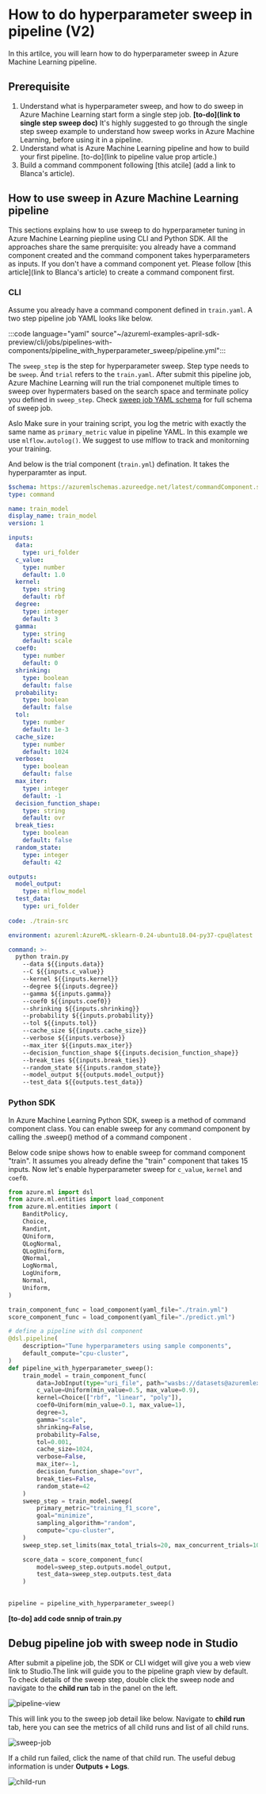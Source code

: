 # How to do hyperparameter sweep in pipeline (V2)

In this artilce, you will learn how to do hyperparameter sweep in Azure Machine Learning pipeline.

## Prerequisite
1. Understand what is hyperparameter sweep, and how to do sweep in Azure Machine Learning start form a single step job. **[to-do](link to single step sweep doc)** It's highly suggested to go through the single step sweep example to understand how sweep works in Azure Machine Learning, before using it in a pipeline. 
2. Understand what is Azure Machine Learning pipeline and how to build your first pipeline. [to-do](link to pipeline value prop article.) 
3. Build a command commponent following [this atcile] (add a link to Blanca's article). 

## How to use sweep in Azure Machine Learning pipeline

This sections explains how to use sweep to do hyperparameter tuning in Azure Machine Learning piepline using CLI and Python SDK. All the approaches share the same prerquisite: you already have a command component created and the command component takes hyperparameters as inputs. If you don't have a command component yet. Please follow [this article](link to Blanca's article) to create a command component first. 

### CLI 

Assume you already have a command component defined in `train.yaml`. A two step pipeline job YAML looks like below. 

:::code language="yaml" source"~/azureml-examples-april-sdk-preview/cli/jobs/pipelines-with-components/pipeline_with_hyperparameter_sweep/pipeline.yml":::

The `sweep_step` is the step for hyperparameter sweep. Step type needs to be `sweep`.  And `trial` refers to the `train.yaml`. After submit this pipeline job, Azure Machine Learning will run the trial componenet multiple times to sweep over hypermaters based on the search space and terminate policy you defined in `sweep_step`. Check [sweep job YAML schema](https://docs.microsoft.com/en-us/azure/machine-learning/reference-yaml-job-sweep) for full schema of sweep job. 

Aslo Make sure in your training script, you log the metric with exactly the same name as `primary_metric` value in pipeline YAML. In this example we use `mlflow.autolog()`. We suggest to use mlflow to track and monitorning your training.  

And below is the trial component (`train.yml`) defination. It takes the hyperparamter as input. 

```yaml
$schema: https://azuremlschemas.azureedge.net/latest/commandComponent.schema.json
type: command

name: train_model
display_name: train_model
version: 1

inputs: 
  data:
    type: uri_folder
  c_value:
    type: number
    default: 1.0
  kernel:
    type: string
    default: rbf
  degree:
    type: integer
    default: 3
  gamma:
    type: string
    default: scale
  coef0: 
    type: number
    default: 0
  shrinking:
    type: boolean
    default: false
  probability:
    type: boolean
    default: false
  tol:
    type: number
    default: 1e-3
  cache_size:
    type: number
    default: 1024
  verbose:
    type: boolean
    default: false
  max_iter:
    type: integer
    default: -1
  decision_function_shape:
    type: string
    default: ovr
  break_ties:
    type: boolean
    default: false
  random_state:
    type: integer
    default: 42

outputs:
  model_output:
    type: mlflow_model
  test_data:
    type: uri_folder
  
code: ./train-src

environment: azureml:AzureML-sklearn-0.24-ubuntu18.04-py37-cpu@latest

command: >-
  python train.py 
    --data ${{inputs.data}}
    --C ${{inputs.c_value}}
    --kernel ${{inputs.kernel}}
    --degree ${{inputs.degree}}
    --gamma ${{inputs.gamma}}
    --coef0 ${{inputs.coef0}}
    --shrinking ${{inputs.shrinking}}
    --probability ${{inputs.probability}}
    --tol ${{inputs.tol}}
    --cache_size ${{inputs.cache_size}}
    --verbose ${{inputs.verbose}}
    --max_iter ${{inputs.max_iter}}
    --decision_function_shape ${{inputs.decision_function_shape}}
    --break_ties ${{inputs.break_ties}}
    --random_state ${{inputs.random_state}}
    --model_output ${{outputs.model_output}}
    --test_data ${{outputs.test_data}}
```



### Python SDK

In Azure Machine Learning Python SDK, sweep is a method of command component class. You can enable sweep for any command component by calling the .sweep() method of a command component . 

Below code snipe shows how to enable sweep for command component "train". It assumes you already define the "train" component that takes 15 inputs. Now let's enable hyperparameter sweep for `c_value`, `kernel` and `coef0`.



```Python
from azure.ml import dsl
from azure.ml.entities import load_component
from azure.ml.entities import (
    BanditPolicy, 
    Choice,
    Randint,
    QUniform,
    QLogNormal,
    QLogUniform,
    QNormal,
    LogNormal,
    LogUniform,
    Normal,
    Uniform,
)

train_component_func = load_component(yaml_file="./train.yml")
score_component_func = load_component(yaml_file="./predict.yml")

# define a pipeline with dsl component
@dsl.pipeline(
    description="Tune hyperparameters using sample components",
    default_compute="cpu-cluster",
)
def pipeline_with_hyperparameter_sweep():
    train_model = train_component_func(
        data=JobInput(type="uri_file", path="wasbs://datasets@azuremlexamples.blob.core.windows.net/iris.csv"),
        c_value=Uniform(min_value=0.5, max_value=0.9),
        kernel=Choice(["rbf", "linear", "poly"]),
        coef0=Uniform(min_value=0.1, max_value=1),
        degree=3,
        gamma="scale",
        shrinking=False,
        probability=False,
        tol=0.001,
        cache_size=1024,
        verbose=False,
        max_iter=-1,
        decision_function_shape="ovr",
        break_ties=False,
        random_state=42
    )
    sweep_step = train_model.sweep(
        primary_metric="training_f1_score",
        goal="minimize",
        sampling_algorithm="random",
        compute="cpu-cluster",
    )
    sweep_step.set_limits(max_total_trials=20, max_concurrent_trials=10, timeout=7200)

    score_data = score_component_func(
        model=sweep_step.outputs.model_output, 
        test_data=sweep_step.outputs.test_data
    )
    

pipeline = pipeline_with_hyperparameter_sweep()
```

**[to-do] add code snnip of train.py**


<!-- 
### UI will release post //build. comment out for now

Assume you already have defined a command component. You can enable sweep easily in designer, the pipeline authoring GUI experience. 

Similarly to CLI and SDK, the prerequest to enable sweep in UI is to have a command component already defined. And the command component need to take sweepable parameter as input. 

If you build your command component using CLI or SDK. clone the pipeline in pipeline page. it will lead you to designer, the UI authoring page of pipeline. then right click the command component you want to sweep. 

1. clone the pipeline. it will link you to designer, the pipeline authoring GUI in where you can eanble sweep in UI.
![clone the pipeline run](./zhanxia-temp-media/clone-pipeline.png)

2. enable sweep
![enable sweep](./zhanxia-temp-media/enable-sweep.png)

3. Add a parameter to search space.  and set sweep settings.
![sweep setting](./zhanxia-temp-media/sweep-right-panel.png)


**[to-do]call out the settings are in which section in the right panel**

If you build your pipeline using designer directly. Select the component-
**[to-do] add screenshot of find component in designer**

then enable sweep for the command that do the training, set the sweep related settings in right panel. The last two step is the same as above.  -->


## Debug pipeline job with sweep node in Studio

After submit a pipeline job, the SDK or CLI widget will give you a web view link to Studio.The link will guide you to the pipeline graph view by default. To check details of the sweep step, double click the sweep node and navigate to the **child run** tab in the panel on the left.

![pipeline-view](./zhanxia-temp-media/pipeline-view.png)


This will link you to the sweep job detail like below. Navigate to **child run** tab, here you can see the metrics of all child runs and list of all child runs. 

![sweep-job](./zhanxia-temp-media/sweep-job.png)

If a child run failed, click the name of that child run. The useful debug information is under **Outputs + Logs**.

![child-run](./zhanxia-temp-media/childrun.png)


